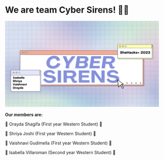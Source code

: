 # We are team Cyber Sirens! :woman_technologist:

![title](cybersirenstitle.png)

**Our members are:**

:purple_heart: Orayda Shagifa (First year Western Student) :purple_heart:

:purple_heart: Shriya Joshi (First year Western Student) :purple_heart:

:purple_heart: Vaishnavi Gudimella (First year Western Student) :purple_heart:

:purple_heart: Isabella Villaroman (Second year Western Student) :purple_heart:
